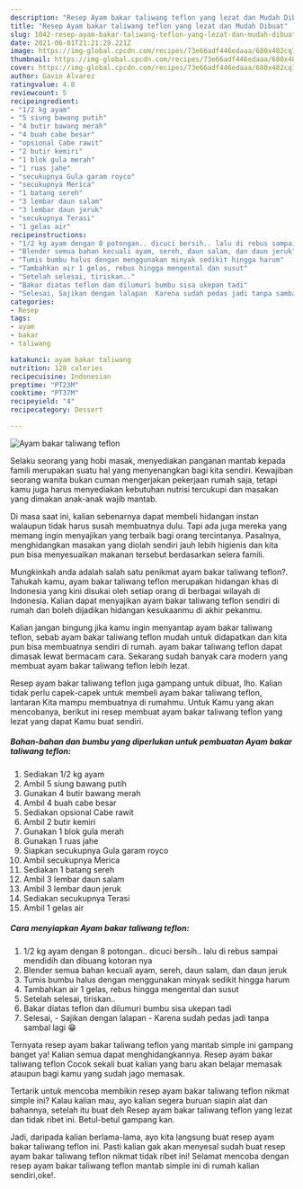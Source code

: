 ```yaml
---
description: "Resep Ayam bakar taliwang teflon yang lezat dan Mudah Dibuat"
title: "Resep Ayam bakar taliwang teflon yang lezat dan Mudah Dibuat"
slug: 1042-resep-ayam-bakar-taliwang-teflon-yang-lezat-dan-mudah-dibuat
date: 2021-06-01T21:21:29.221Z
image: https://img-global.cpcdn.com/recipes/73e66adf446edaaa/680x482cq70/ayam-bakar-taliwang-teflon-foto-resep-utama.jpg
thumbnail: https://img-global.cpcdn.com/recipes/73e66adf446edaaa/680x482cq70/ayam-bakar-taliwang-teflon-foto-resep-utama.jpg
cover: https://img-global.cpcdn.com/recipes/73e66adf446edaaa/680x482cq70/ayam-bakar-taliwang-teflon-foto-resep-utama.jpg
author: Gavin Alvarez
ratingvalue: 4.8
reviewcount: 5
recipeingredient:
- "1/2 kg ayam"
- "5 siung bawang putih"
- "4 butir bawang merah"
- "4 buah cabe besar"
- "opsional Cabe rawit"
- "2 butir kemiri"
- "1 blok gula merah"
- "1 ruas jahe"
- "secukupnya Gula garam royco"
- "secukupnya Merica"
- "1 batang sereh"
- "3 lembar daun salam"
- "3 lembar daun jeruk"
- "secukupnya Terasi"
- "1 gelas air"
recipeinstructions:
- "1/2 kg ayam dengan 8 potongan.. dicuci bersih.. lalu di rebus sampai mendidih dan dibuang kotoran nya"
- "Blender semua bahan kecuali ayam, sereh, daun salam, dan daun jeruk"
- "Tumis bumbu halus dengan menggunakan minyak sedikit hingga harum"
- "Tambahkan air 1 gelas, rebus hingga mengental dan susut"
- "Setelah selesai, tiriskan.."
- "Bakar diatas teflon dan dilumuri bumbu sisa ukepan tadi"
- "Selesai, Sajikan dengan lalapan  Karena sudah pedas jadi tanpa sambal lagi 😁"
categories:
- Resep
tags:
- ayam
- bakar
- taliwang

katakunci: ayam bakar taliwang 
nutrition: 128 calories
recipecuisine: Indonesian
preptime: "PT23M"
cooktime: "PT37M"
recipeyield: "4"
recipecategory: Dessert

---
```



![Ayam bakar taliwang teflon](https://img-global.cpcdn.com/recipes/73e66adf446edaaa/680x482cq70/ayam-bakar-taliwang-teflon-foto-resep-utama.jpg)

Selaku seorang yang hobi masak, menyediakan panganan mantab kepada famili merupakan suatu hal yang menyenangkan bagi kita sendiri. Kewajiban seorang  wanita bukan cuman mengerjakan pekerjaan rumah saja, tetapi kamu juga harus menyediakan kebutuhan nutrisi tercukupi dan masakan yang dimakan anak-anak wajib mantab.

Di masa  saat ini, kalian sebenarnya dapat membeli hidangan instan walaupun tidak harus susah membuatnya dulu. Tapi ada juga mereka yang memang ingin menyajikan yang terbaik bagi orang tercintanya. Pasalnya, menghidangkan masakan yang diolah sendiri jauh lebih higienis dan kita pun bisa menyesuaikan makanan tersebut berdasarkan selera famili. 



Mungkinkah anda adalah salah satu penikmat ayam bakar taliwang teflon?. Tahukah kamu, ayam bakar taliwang teflon merupakan hidangan khas di Indonesia yang kini disukai oleh setiap orang di berbagai wilayah di Indonesia. Kalian dapat menyajikan ayam bakar taliwang teflon sendiri di rumah dan boleh dijadikan hidangan kesukaanmu di akhir pekanmu.

Kalian jangan bingung jika kamu ingin menyantap ayam bakar taliwang teflon, sebab ayam bakar taliwang teflon mudah untuk didapatkan dan kita pun bisa membuatnya sendiri di rumah. ayam bakar taliwang teflon dapat dimasak lewat bermacam cara. Sekarang sudah banyak cara modern yang membuat ayam bakar taliwang teflon lebih lezat.

Resep ayam bakar taliwang teflon juga gampang untuk dibuat, lho. Kalian tidak perlu capek-capek untuk membeli ayam bakar taliwang teflon, lantaran Kita mampu membuatnya di rumahmu. Untuk Kamu yang akan mencobanya, berikut ini resep membuat ayam bakar taliwang teflon yang lezat yang dapat Kamu buat sendiri.

<!--inarticleads1-->

##### Bahan-bahan dan bumbu yang diperlukan untuk pembuatan Ayam bakar taliwang teflon:

1. Sediakan 1/2 kg ayam
1. Ambil 5 siung bawang putih
1. Gunakan 4 butir bawang merah
1. Ambil 4 buah cabe besar
1. Sediakan opsional Cabe rawit
1. Ambil 2 butir kemiri
1. Gunakan 1 blok gula merah
1. Gunakan 1 ruas jahe
1. Siapkan secukupnya Gula garam royco
1. Ambil secukupnya Merica
1. Sediakan 1 batang sereh
1. Ambil 3 lembar daun salam
1. Ambil 3 lembar daun jeruk
1. Sediakan secukupnya Terasi
1. Ambil 1 gelas air




<!--inarticleads2-->

##### Cara menyiapkan Ayam bakar taliwang teflon:

1. 1/2 kg ayam dengan 8 potongan.. dicuci bersih.. lalu di rebus sampai mendidih dan dibuang kotoran nya
1. Blender semua bahan kecuali ayam, sereh, daun salam, dan daun jeruk
1. Tumis bumbu halus dengan menggunakan minyak sedikit hingga harum
1. Tambahkan air 1 gelas, rebus hingga mengental dan susut
1. Setelah selesai, tiriskan..
1. Bakar diatas teflon dan dilumuri bumbu sisa ukepan tadi
1. Selesai, - Sajikan dengan lalapan  - Karena sudah pedas jadi tanpa sambal lagi 😁




Ternyata resep ayam bakar taliwang teflon yang mantab simple ini gampang banget ya! Kalian semua dapat menghidangkannya. Resep ayam bakar taliwang teflon Cocok sekali buat kalian yang baru akan belajar memasak ataupun bagi kamu yang sudah jago memasak.

Tertarik untuk mencoba membikin resep ayam bakar taliwang teflon nikmat simple ini? Kalau kalian mau, ayo kalian segera buruan siapin alat dan bahannya, setelah itu buat deh Resep ayam bakar taliwang teflon yang lezat dan tidak ribet ini. Betul-betul gampang kan. 

Jadi, daripada kalian berlama-lama, ayo kita langsung buat resep ayam bakar taliwang teflon ini. Pasti kalian gak akan menyesal sudah buat resep ayam bakar taliwang teflon nikmat tidak ribet ini! Selamat mencoba dengan resep ayam bakar taliwang teflon mantab simple ini di rumah kalian sendiri,oke!.

